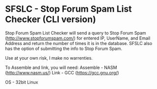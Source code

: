 SFSLC - Stop Forum Spam List Checker (CLI version)
=====
Stop Forum Spam List Checker will send a query to Stop Forum Spam (http://www.stopforumspam.com/) for entered IP,
UserName, and Email Address and return the number of times it is in the database.  SFSLC also has the option of 
submitting the info to Stop Forum Spam.

Use at your own risk, I make no warrenties.

To Assemble and link, you will need:
Assemble - NASM (http://www.nasm.us/)
Link - GCC (https://gcc.gnu.org/)

OS - 32bit Linux
